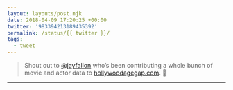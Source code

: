 ```yaml
---
layout: layouts/post.njk
date: 2018-04-09 17:20:25 +00:00
twitter: '983394213189435392'
permalink: /status/{{ twitter }}/
tags: 
  - tweet
---
```


> Shout out to [@jayfallon](https://twitter.com/jayfallon) who’s been contributing a whole bunch of movie and actor data to [hollywoodagegap.com](https://hollywoodagegap.com). 🙌

---
